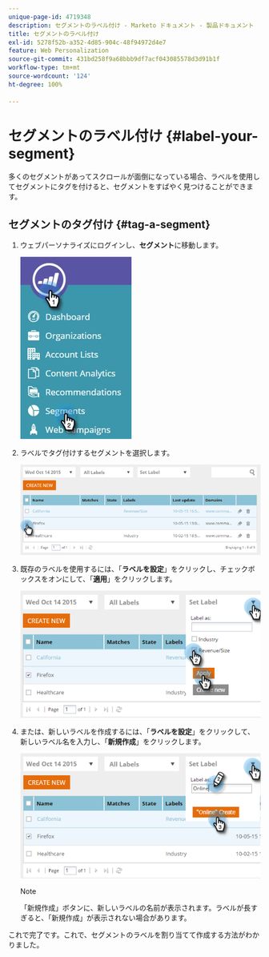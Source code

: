 ```yaml
---
unique-page-id: 4719348
description: セグメントのラベル付け - Marketo ドキュメント - 製品ドキュメント
title: セグメントのラベル付け
exl-id: 5278f52b-a352-4d85-904c-48f94972d4e7
feature: Web Personalization
source-git-commit: 431bd258f9a68bbb9df7acf043085578d3d91b1f
workflow-type: tm+mt
source-wordcount: '124'
ht-degree: 100%

---
```


# セグメントのラベル付け {#label-your-segment}

多くのセグメントがあってスクロールが面倒になっている場合、ラベルを使用してセグメントにタグを付けると、セグメントをすばやく見つけることができます。

## セグメントのタグ付け {#tag-a-segment}

1. ウェブパーソナライズにログインし、**セグメント**&#x200B;に移動します。

   ![](assets/new-dropdown-segments-hand.jpg)

1. ラベルでタグ付けするセグメントを選択します。

   ![](assets/image2015-10-14-15-3a26-3a28.png)

1. 既存のラベルを使用するには、「**ラベルを設定**」をクリックし、チェックボックスをオンにして、「**適用**」をクリックします。

   ![](assets/image2015-10-14-15-3a34-3a42.png)

1. または、新しいラベルを作成するには、「**ラベルを設定**」をクリックして、新しいラベル名を入力し、「**新規作成**」をクリックします。

   ![](assets/image2015-10-14-15-3a38-3a30.png)

   >[!NOTE]
   >
   >「新規作成」ボタンに、新しいラベルの名前が表示されます。ラベルが長すぎると、「新規作成」が表示されない場合があります。

これで完了です。これで、セグメントのラベルを割り当てて作成する方法がわかりました。
